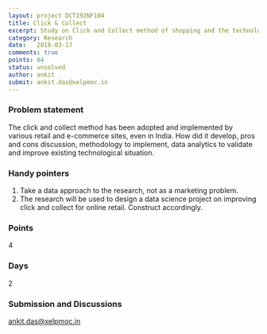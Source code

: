 ```yaml
---
layout: project DCT192NF104
title: Click & Collect
excerpt: Study on Click and Collect method of shopping and the technology behind its flourishing
category: Research
date:   2018-03-17
comments: true
points: 04
status: unsolved
author: ankit
submit: ankit.das@xelpmoc.in
---
```


### Problem statement
The click and collect method has been adopted and implemented by various retail  and e-commerce sites, even in India. How did it develop, pros and cons discussion, methodology to implement, data analytics to validate and improve existing technological situation.

### Handy pointers
1. Take a data approach to the research, not as a marketing problem.
2. The research will be used to design a data science project on improving click and collect for online retail. Construct accordingly.

### Points
4

### Days
2

### Submission and Discussions
ankit.das@xelpmoc.in

